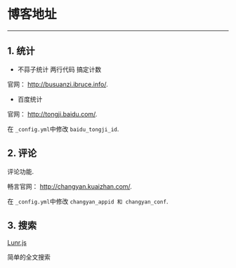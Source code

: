 # 博客地址

---


## 1. 统计

- 不蒜子统计
  两行代码 搞定计数

官网： <http://busuanzi.ibruce.info/>.


- 百度统计

官网： <http://tongji.baidu.com/>.

在 `_config.yml`中修改 `baidu_tongji_id`.


## 2. 评论

评论功能.

畅言官网： <http://changyan.kuaizhan.com/>.

在 `_config.yml`中修改 `changyan_appid 和 changyan_conf`.



## 3. 搜索

[Lunr.js](http://lunrjs.com/)

简单的全文搜索
